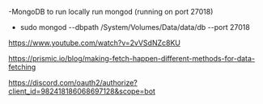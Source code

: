 -MongoDB to run locally run mongod (running on port 27018)
- sudo mongod --dbpath /System/Volumes/Data/data/db --port 27018

https://www.youtube.com/watch?v=2vVSdNZc8KU

https://prismic.io/blog/making-fetch-happen-different-methods-for-data-fetching

https://discord.com/oauth2/authorize?client_id=982418186068697128&scope=bot